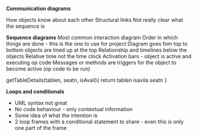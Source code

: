 __Communication diagrams__

How objects know about each other
Structural links
Not really clear what the sequence is

__Sequence diagrams__
Most common interaction diagram
Order in which things are done - this is the one to use for project
Diagram goes fom top to bottom
objects are lined up at the top
Relationship and timelines below the objects
Relative time not the time clock
Activation bars - object is active and executing op code
Messages or methods are triggers for the object to become active (op code to be run)

getTableDetails(tablen, seatn, isAvail){
    return
    tablen
    isavila
    seatn
}

__Loops and conditionals__

- UML syntax not great
- No code behaviour - only contextual information
- Some idea of what the intention is
- 2 loop frames with a conditional statement to share - even this is only one part of the frame
